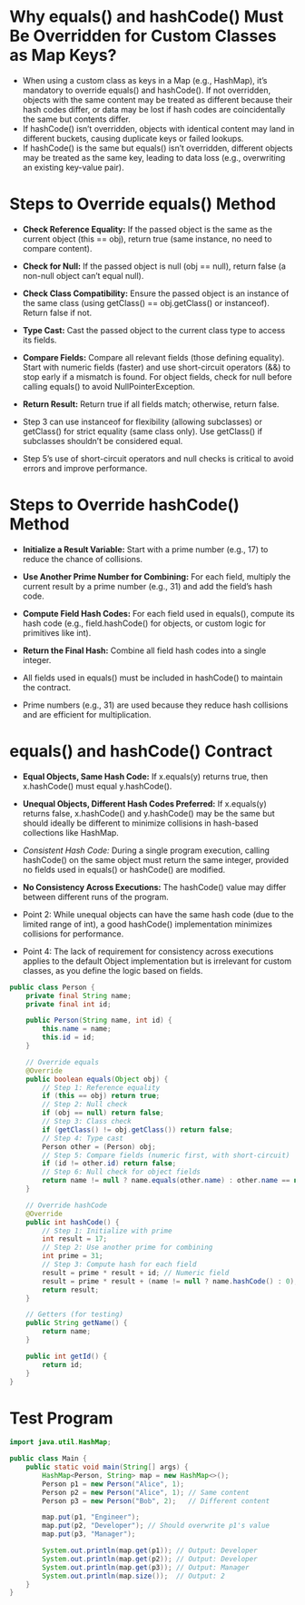 # Why equals() and hashCode() Must Be Overridden for Custom Classes as Map Keys?

- When using a custom class as keys in a Map (e.g., HashMap), it’s mandatory to override equals() and hashCode(). If not
  overridden, objects with the same content may be treated as different because their hash codes differ, or data may be
  lost if hash codes are coincidentally the same but contents differ.
- If hashCode() isn’t overridden, objects with identical content may land in different buckets, causing duplicate keys
  or failed lookups.
- If hashCode() is the same but equals() isn’t overridden, different objects may be treated as the same key, leading to
  data loss (e.g., overwriting an existing key-value pair).

# Steps to Override equals() Method

- **Check Reference Equality:** If the passed object is the same as the current object (this == obj), return true (same
  instance, no need to compare content).
- **Check for Null:** If the passed object is null (obj == null), return false (a non-null object can’t equal null).
- **Check Class Compatibility:** Ensure the passed object is an instance of the same class (using getClass() ==
  obj.getClass() or instanceof). Return false if not.
- **Type Cast:** Cast the passed object to the current class type to access its fields.
- **Compare Fields:** Compare all relevant fields (those defining equality). Start with numeric fields (faster) and use
  short-circuit operators (&&) to stop early if a mismatch is found. For object fields, check for null before
  calling equals() to avoid NullPointerException.
- **Return Result:** Return true if all fields match; otherwise, return false.

- Step 3 can use instanceof for flexibility (allowing subclasses) or getClass() for strict equality (same class only).
  Use getClass() if subclasses shouldn’t be considered equal.
- Step 5’s use of short-circuit operators and null checks is critical to avoid errors and improve performance.

# Steps to Override hashCode() Method

- **Initialize a Result Variable:** Start with a prime number (e.g., 17) to reduce the chance of collisions.
- **Use Another Prime Number for Combining:** For each field, multiply the current result by a prime number (e.g., 31)
  and add the field’s hash code.
- **Compute Field Hash Codes:** For each field used in equals(), compute its hash code (e.g., field.hashCode() for
  objects, or custom logic for primitives like int).
- **Return the Final Hash:** Combine all field hash codes into a single integer.

- All fields used in equals() must be included in hashCode() to maintain the contract.
- Prime numbers (e.g., 31) are used because they reduce hash collisions and are efficient for multiplication.

# equals() and hashCode() Contract

- **Equal Objects, Same Hash Code:** If x.equals(y) returns true, then x.hashCode() must equal y.hashCode().
- **Unequal Objects, Different Hash Codes Preferred:** If x.equals(y) returns false, x.hashCode() and y.hashCode() may
  be
  the same but should ideally be different to minimize collisions in hash-based collections like HashMap.
- *Consistent Hash Code:* During a single program execution, calling hashCode() on the same object must return the same
  integer, provided no fields used in equals() or hashCode() are modified.
- **No Consistency Across Executions:** The hashCode() value may differ between different runs of the program.

- Point 2: While unequal objects can have the same hash code (due to the limited range of int), a good hashCode()
  implementation minimizes collisions for performance.
- Point 4: The lack of requirement for consistency across executions applies to the default Object implementation but is
  irrelevant for custom classes, as you define the logic based on fields.

```java
public class Person {
    private final String name;
    private final int id;

    public Person(String name, int id) {
        this.name = name;
        this.id = id;
    }

    // Override equals
    @Override
    public boolean equals(Object obj) {
        // Step 1: Reference equality
        if (this == obj) return true;
        // Step 2: Null check
        if (obj == null) return false;
        // Step 3: Class check
        if (getClass() != obj.getClass()) return false;
        // Step 4: Type cast
        Person other = (Person) obj;
        // Step 5: Compare fields (numeric first, with short-circuit)
        if (id != other.id) return false;
        // Step 6: Null check for object fields
        return name != null ? name.equals(other.name) : other.name == null;
    }

    // Override hashCode
    @Override
    public int hashCode() {
        // Step 1: Initialize with prime
        int result = 17;
        // Step 2: Use another prime for combining
        int prime = 31;
        // Step 3: Compute hash for each field
        result = prime * result + id; // Numeric field
        result = prime * result + (name != null ? name.hashCode() : 0); // Object field
        return result;
    }

    // Getters (for testing)
    public String getName() {
        return name;
    }

    public int getId() {
        return id;
    }
}
```

# Test Program

```java
import java.util.HashMap;

public class Main {
    public static void main(String[] args) {
        HashMap<Person, String> map = new HashMap<>();
        Person p1 = new Person("Alice", 1);
        Person p2 = new Person("Alice", 1); // Same content
        Person p3 = new Person("Bob", 2);   // Different content

        map.put(p1, "Engineer");
        map.put(p2, "Developer"); // Should overwrite p1's value
        map.put(p3, "Manager");

        System.out.println(map.get(p1)); // Output: Developer
        System.out.println(map.get(p2)); // Output: Developer
        System.out.println(map.get(p3)); // Output: Manager
        System.out.println(map.size());  // Output: 2
    }
}
```